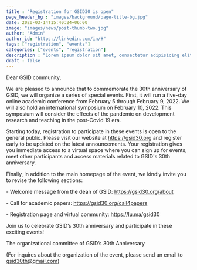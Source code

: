 ```yaml
---
title : "Registration for GSID30 is open"
page_header_bg : "images/background/page-title-bg.jpg"
date: 2020-03-14T15:40:24+06:00
image: "images/news/post-thumb-two.jpg"
author: "Admin"
author_id: "https://linkedin.com/in/#"
tags: ["registration", "events"]
categories: ["events", "registration"]
description : "Lorem ipsum dolor sit amet, consectetur adipisicing elit. Maiores, velit."
draft : false
---
```


Dear GSID community, 

​We are pleased to announce that to commemorate the 30th anniversary of GSID, we will organize a series of special events. First, it will run a five-day online academic conference from February 5 through February 9, 2022.  We will also hold an international symposium on February 10, 2022. This symposium will consider the effects of the pandemic on development research and teaching in the post-Covid 19 era.  

​Starting today, registration to participate in these events is open to the general public. Please visit our website at https://gsid30.org and register early to be updated on the latest announcements. Your registration gives you immediate access to a virtual space where you can sign up for events, meet other participants and access materials related to GSID's 30th anniversary.  

​Finally, in addition to the main homepage of the event, we kindly invite you to revise the following sections:

​- Welcome message from the dean of GSID: https://gsid30.org/about

​- Call for academic papers: https://gsid30.org/call4papers

​- Registration page and virtual community: https://lu.ma/gsid30 

​Join us to celebrate GSID’s 30th anniversary and participate in these exciting events! 

​The organizational committee of GSID’s 30th Anniversary

​(For inquires about the organization of the event, please send an email to gsid30th@gmail.com)